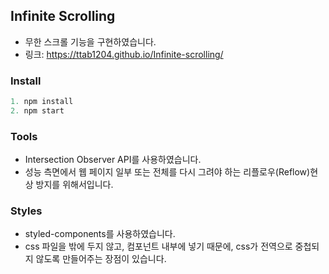 ## Infinite Scrolling
- 무한 스크롤 기능을 구현하였습니다.
- 링크: https://ttab1204.github.io/Infinite-scrolling/

### Install
```js
1. npm install
2. npm start
```

### Tools
- Intersection Observer API를 사용하였습니다. 
- 성능 측면에서 웹 페이지 일부 또는 전체를 다시 그려야 하는 리플로우(Reflow)현상 방지를 위해서입니다.

### Styles 
- styled-components를 사용하였습니다.
- css 파일을 밖에 두지 않고, 컴포넌트 내부에 넣기 때문에, css가 전역으로 중첩되지 않도록 만들어주는 장점이 있습니다.
